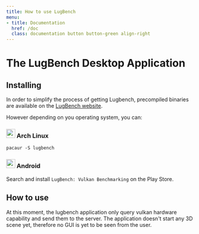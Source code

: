 ```yaml
---
title: How to use LugBench
menu:
- title: Documentation
  href: /doc
  class: documentation button button-green align-right
---
```


# The LugBench Desktop Application

## Installing

In order to simplify the process of getting Lugbench, precompiled binaries are available on the [LugBench website](http://163.5.84.217/).

However depending on you operating system, you can:

### <img src="https://upload.wikimedia.org/wikipedia/commons/a/a5/Archlinux-icon-crystal-64.svg" width="24"> Arch Linux

```
pacaur -S lugbench
```

### <img src="https://upload.wikimedia.org/wikipedia/commons/d/d7/Android_robot.svg" width="24"> Android

Search and install `LugBench: Vulkan Benchmarking` on the Play Store.

## How to use

At this moment, the lugbench application only query vulkan hardware capability and send them to the server. The application doesn't start any 3D scene yet, therefore no GUI is yet to be seen from the user.
